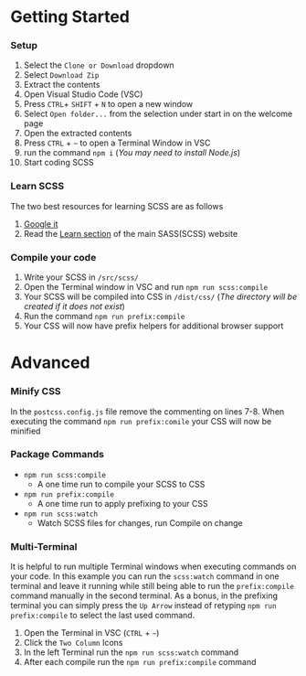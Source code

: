 # Getting Started
### Setup
1. Select the `Clone or Download` dropdown
2. Select `Download Zip`
3. Extract the contents
4. Open Visual Studio Code (VSC)
5. Press `CTRL`+ `SHIFT` + `N` to open a new window
6. Select `Open folder...` from the selection under start in on the welcome page
7. Open the extracted contents
8. Press `CTRL` + `~` to open a Terminal Window in VSC
9. run the command `npm i` (*You may need to install Node.js*)
10. Start coding SCSS

### Learn SCSS
The two best resources for learning SCSS are as follows
1. [Google it](https://www.google.com/search?q=scss&rlz=1C1CHBF_enUS784US784&oq=scss&aqs=chrome..69i57j0l6j69i60.813j0j7&sourceid=chrome&ie=UTF-8)
2. Read the [Learn section](https://sass-lang.com/guide) of the main SASS(SCSS) website

### Compile your code

1. Write your SCSS in `/src/scss/`
2. Open the Terminal window in VSC and run `npm run scss:compile`
3. Your SCSS will be compiled into CSS in `/dist/css/` (*The directory will be created if it does not exist*)
4. Run the command `npm run prefix:compile`
5. Your CSS will now have prefix helpers for additional browser support

# Advanced
### Minify CSS
In the `postcss.config.js` file remove the commenting on lines 7-8.  When executing the command `npm run prefix:comile` your CSS will now be minified
  
### Package Commands
- `npm run scss:compile`
  - A one time run to compile your SCSS to CSS
- `npm run prefix:compile`
  - A one time run to apply prefixing to your CSS
- `npm run scss:watch`
  - Watch SCSS files for changes, run Compile on change
  
 ### Multi-Terminal
 It is helpful to run multiple Terminal windows when executing commands on your code.  In this example you can run the `scss:watch` command in one terminal and leave it running while still being able to run the `prefix:compile` command manually in the second terminal.  As a bonus, in the prefixing terminal you can simply press the `Up Arrow` instead of retyping `npm run prefix:compile` to select the last used command.
 
 1. Open the Terminal in VSC (`CTRL` + `~`)
 2. Click the `Two Column` Icons
 3. In the left Terminal run the `npm run scss:watch` command
 4. After each compile run the `npm run prefix:compile` command
